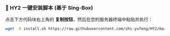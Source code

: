 ### 🚀 HY2 一键安装脚本 (基于 Sing-Box)

点击下方代码块右上角的 **复制按钮**，然后在您的服务器终端中粘贴并执行：

```bash
wget -O install.sh https://raw.githubusercontent.com/shi-yufeng/HY2/main/install.sh && chmod +x install.sh && bash install.sh
